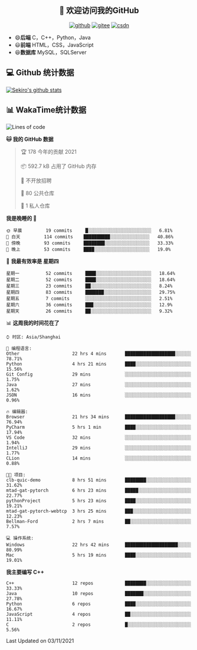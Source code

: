 <h2 align="center">👋 欢迎访问我的GitHub</h2>
<p align="center">
  <a href="https://666wxy666.github.io/"><img src="https://img.shields.io/badge/GitHub-24292e" alt="github"></a>
  <a href="https://gitee.com/wxy_666"><img src="https://img.shields.io/badge/Gitee-fe7300" alt="gitee"></a>
  <a href="https://blog.csdn.net/WXY_666"><img src="https://img.shields.io/badge/CSDN-cf000e" alt="csdn"></a>
</p>

- 😄**后端** C，C++，Python，Java
- 😃**前端** HTML，CSS，JavaScript
- 😆**数据库** MySQL，SQLServer

## 💻 Github 统计数据
[![Sekiro's github stats](https://github-readme-stats.vercel.app/api?username=666WXY666)](https://666wxy666.github.io/)

## 📊 WakaTime统计数据

<!--START_SECTION:waka-->
![Lines of code](https://img.shields.io/badge/%E4%BB%8E%E3%80%8C%E4%BD%A0%E5%A5%BD%E4%B8%96%E7%95%8C%E3%80%8D%E6%88%91%E5%B7%B2%E7%BB%8F%E5%86%99%E4%BA%86-517666%20%E8%A1%8C%E4%BB%A3%E7%A0%81-blue)

**🐱 我的 GitHub 数据** 

> 🏆 178 今年的贡献 2021
 > 
> 📦 592.7 kB 占用了 GitHub 内存 
 > 
> 🚫 不开放招聘
 > 
> 📜 80 公共仓库 
 > 
> 🔑 1 私人仓库 
 > 
**我是晚睡的 🦉** 

```text
🌞 早晨         19 commits     █░░░░░░░░░░░░░░░░░░░░░░░░   6.81% 
🌆 白天         114 commits    ██████████░░░░░░░░░░░░░░░   40.86% 
🌃 傍晚         93 commits     ████████░░░░░░░░░░░░░░░░░   33.33% 
🌙 晚上         53 commits     ████░░░░░░░░░░░░░░░░░░░░░   19.0%

```
📅 **我最有效率是 星期四** 

```text
星期一          52 commits     ████░░░░░░░░░░░░░░░░░░░░░   18.64% 
星期二          52 commits     ████░░░░░░░░░░░░░░░░░░░░░   18.64% 
星期三          23 commits     ██░░░░░░░░░░░░░░░░░░░░░░░   8.24% 
星期四          83 commits     ███████░░░░░░░░░░░░░░░░░░   29.75% 
星期五          7 commits      ░░░░░░░░░░░░░░░░░░░░░░░░░   2.51% 
星期六          36 commits     ███░░░░░░░░░░░░░░░░░░░░░░   12.9% 
星期天          26 commits     ██░░░░░░░░░░░░░░░░░░░░░░░   9.32%

```


📊 **这周我的时间花在了** 

```text
⌚︎ 时区: Asia/Shanghai

💬 编程语言: 
Other                    22 hrs 4 mins       ███████████████████░░░░░░   78.71% 
Python                   4 hrs 21 mins       ████░░░░░░░░░░░░░░░░░░░░░   15.56% 
Git Config               29 mins             ░░░░░░░░░░░░░░░░░░░░░░░░░   1.75% 
Java                     27 mins             ░░░░░░░░░░░░░░░░░░░░░░░░░   1.62% 
JSON                     16 mins             ░░░░░░░░░░░░░░░░░░░░░░░░░   0.96%

🔥 编辑器: 
Browser                  21 hrs 34 mins      ███████████████████░░░░░░   76.94% 
PyCharm                  5 hrs 1 min         ████░░░░░░░░░░░░░░░░░░░░░   17.94% 
VS Code                  32 mins             ░░░░░░░░░░░░░░░░░░░░░░░░░   1.94% 
IntelliJ                 29 mins             ░░░░░░░░░░░░░░░░░░░░░░░░░   1.77% 
CLion                    14 mins             ░░░░░░░░░░░░░░░░░░░░░░░░░   0.88%

🐱‍💻 项目: 
clb-quic-demo            8 hrs 51 mins       ████████░░░░░░░░░░░░░░░░░   31.62% 
mtad-gat-pytorch         6 hrs 23 mins       █████░░░░░░░░░░░░░░░░░░░░   22.77% 
pythonProject            5 hrs 23 mins       ████░░░░░░░░░░░░░░░░░░░░░   19.21% 
mtad-gat-pytorch-webtcp  3 hrs 25 mins       ███░░░░░░░░░░░░░░░░░░░░░░   12.23% 
Bellman-Ford             2 hrs 7 mins        ██░░░░░░░░░░░░░░░░░░░░░░░   7.57%

💻 操作系统: 
Windows                  22 hrs 42 mins      ████████████████████░░░░░   80.99% 
Mac                      5 hrs 19 mins       ████░░░░░░░░░░░░░░░░░░░░░   19.01%

```

**我主要编写 C++** 

```text
C++                      12 repos            ████████░░░░░░░░░░░░░░░░░   33.33% 
Java                     10 repos            ███████░░░░░░░░░░░░░░░░░░   27.78% 
Python                   6 repos             ████░░░░░░░░░░░░░░░░░░░░░   16.67% 
JavaScript               4 repos             ██░░░░░░░░░░░░░░░░░░░░░░░   11.11% 
C                        2 repos             █░░░░░░░░░░░░░░░░░░░░░░░░   5.56%

```



 Last Updated on 03/11/2021
<!--END_SECTION:waka-->

<!--
**666WXY666/666WXY666** is a ✨ _special_ ✨ repository because its `README.md` (this file) appears on your GitHub profile.

Here are some ideas to get you started:

- 🔭 I’m currently working on ...
- 🌱 I’m currently learning ...
- 👯 I’m looking to collaborate on ...
- 🤔 I’m looking for help with ...
- 💬 Ask me about ...
- 📫 How to reach me: ...
- 😄 Pronouns: ...
- ⚡ Fun fact: ...
-->

